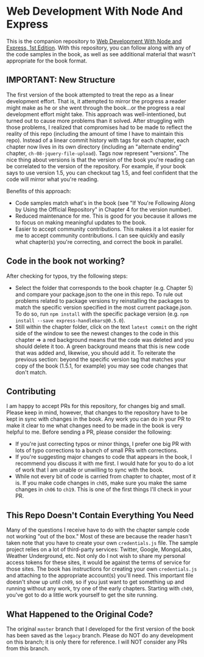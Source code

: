 # Web Development With Node And Express

This is the companion repository to [Web Development With Node and Express, 1st Edition](http://shop.oreilly.com/product/0636920032977.do).  With this repository, you can follow along with any of the code samples in the book, as well as see additional material that wasn't appropriate for the book format.

## IMPORTANT: New Structure

The first version of the book attempted to treat the repo as a linear development effort.  That is, it attempted to mirror the progress a reader might make as he or she went through the book...or the progress a real development effort might take.  This approach was well-intentioned, but turned out to cause more problems than it solved.  After struggling with those problems, I realized that compromises had to be made to reflect the reality of this repo (including the amount of time I have to maintain this repo).  Instead of a linear commit history with tags for each chapter, each chapter now lives in its own directory (including an "alternate ending" chapter, `ch-08-jquery-file-upload`).  Tags now represent "versions".  The nice thing about versions is that the version of the book you're reading can be correlated to the version of the repository.  For example, if your book says to use version 1.5, you can checkout tag 1.5, and feel confident that the code will mirror what you're reading.

Benefits of this approach:

* Code samples match what's in the book (see "If You're Following Along by Using the Official Repository" in Chapter 4 for the version number).
* Reduced maintenance for me.  This is good for you because it allows me to focus on making meaningful updates to the book.
* Easier to accept community contributions.  This makes it a lot easier for me to accept community contributions.  I can see quickly and easily what chapter(s) you're correcting, and correct the book in parallel.

## Code in the book not working?

After checking for typos, try the following steps:
* Select the folder that corresponds to the book chapter (e.g. Chapter 5) and compare your package.json to the one in this repo.  To rule out problems related to package versions try reinstalling the packages to match the specific version specified in the most current package.json.  To do so, run `npm install` with the specific package version (e.g. `npm install --save express-handlebars@0.5.0`).
* Still within the chapter folder, click on the text `latest commit` on the right side of the window to see the newest changes to the code in this chapter => a red background means that the code was deleted and you should delete it too.  A green background means that this is new code that was added and, likewise, you should add it. To reiterate the previous section: beyond the specific version tag that matches your copy of the book (1.5.1, for example) you may see code changes that don't match.  

## Contributing

I am happy to accept PRs for this repository, for changes big and small.  Please keep in mind, however, that changes to the repository have to be kept in sync with changes in the book.  Any work you can do in your PR to make it clear to me what changes need to be made in the book is very helpful to me.  Before sending a PR, please consider the following:

* If you're just correcting typos or minor things, I prefer one big PR with lots of typo corrections to a bunch of small PRs with corrections.
* If you're suggesting major changes to code that appears in the book, I recommend you discuss it with me first.  I would hate for you to do a lot of work that I am unable or unwilling to sync with the book.
* While not every bit of code is carried from chapter to chapter, most of it is.  If you make code changes in `ch05`, make sure you make the same changes in `ch06` to `ch19`.  This is one of the first things I'll check in your PR.

## This Repo Doesn't Contain Everything You Need

Many of the questions I receive have to do with the chapter sample code not working "out of the box."  Most of these are because the reader hasn't taken note that you have to create your own `credentials.js` file.  The sample project relies on a lot of third-party services: Twitter, Google, MongoLabs, Weather Underground, etc.  Not only do I not wish to share my personal access tokens for these sites, it would be against the terms of service for those sites.  The book has instructions for creating your own `credentials.js` and attaching to the appropriate account(s) you'll need.  This important file doesn't show up until `ch09`, so if you just want to get something up and running without any work, try one of the early chapters.  Starting with `ch09`, you've got to do a little work yourself to get the site running.

## What Happened to the Original Code?

The original `master` branch that I developed for the first version of the book has been saved as the `legacy` branch.  Please do NOT do any development on this branch; it is only there for reference.  I will NOT consider any PRs from this branch.
